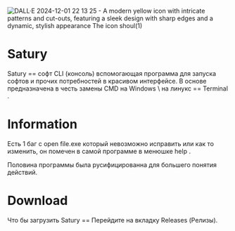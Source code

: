 ![DALL·E 2024-12-01 22 13 25 - A modern yellow icon with intricate patterns and cut-outs, featuring a sleek design with sharp edges and a dynamic, stylish appearance  The icon shoul(1)](https://github.com/user-attachments/assets/ccccaf38-91e3-433f-bb8c-24d64aa78d50)
# Satury
Satury == софт CLI (консоль) вспомогающая программа для запуска софтов и прочих потребностей в красивом интерфейсе.
В основе предназначена в честь замены CMD на Windows \\ на линукс == Terminal .

# Information 
Есть 1 баг с open file.exe который невозможно исправить или как то изменить, он помечен в самой программе в менюшке help .

Половина программы была русифицированна для большего понятия действий.

# Download
Что бы загрузить Satury == Перейдите на вкладку Releases (Релизы).
